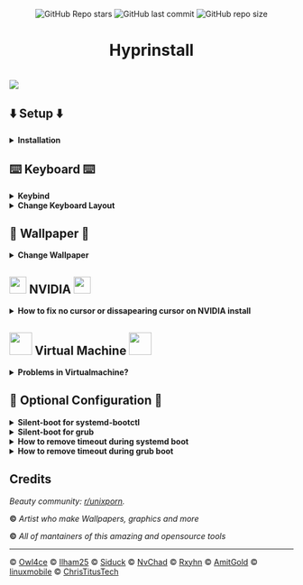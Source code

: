 <!--------------------------------------------------------TITLE-------------------------------------------------------------------->
<div align="center">

![GitHub Repo stars](https://img.shields.io/github/stars/raminsamadi123/hyprinstall?style=for-the-badge&color=83DA82) 
![GitHub last commit](https://img.shields.io/github/license/raminsamadi123/hyprinstall?style=for-the-badge&color=83DA82) 
![GitHub repo size](https://img.shields.io/github/repo-size/raminsamadi123/hyprinstall?style=for-the-badge&color=83DA82)
	
# **Hyprinstall**
<br/>
</div>
<!--------------------------------------------------------------------------------------------------------------------------------->

<img src="https://i.imgur.com/zXzvXef.png">

<!--------------------------------------------------------SETUP-------------------------------------------------------------------->
## :arrow_down: Setup :arrow_down:

<details>

<summary><b>Installation</b></summary>

### This projected was created to make Arch Linux ricing easier for people who don't have much time or for people who don't want to do a lot of scripting. It's simple, lightweight (Runs on 400MB idle on my pc from 2015) and beutiful. Special thanks to [linuxmobile](https://github.com/linuxmobile) and [ChrisTitusTech](https://github.com/christitustech)

install Sway desktop with archinstall (NetworkManager) if problems occur try removing your disk's partitions with fdisk or cfdisk and then reboot or you might use pacman-key --init. If you know about Arch Linux & archinstall you can skip this step, note that as desktop you shall use sway with pipewire, multilib and filesystem as EXT4:
https://youtu.be/G-mLyrHonvU

## Run hyprinstall !!DO THIS AS USER NOT ROOT!! 
During xdg-desktop-portal pick xdg-desktop-portal-wlr. If you have a NVIDIA GPU you should type Nvidia when running the script, if in virtual machine type VirtualBox, if none of these press enter to continue. Remeber to check the dropdown menus below if any problems occur
```sh
sudo pacman -Syu git
cd && git clone https://github.com/raminsamadi123/hyprinstall
cd hyprinstall/
./hyprinstall.sh
```
Make sure to reboot after the whole installation process is complete since some GUI:s might not automatically work on first-launch

If Hyprland is not automatically launching and you only get into tty try run this:
```sh
systemctl daemon-reload && systemctl enable --now getty@tty1.service && source ~/.bash_profile && reboot
```
</details>

<!--------------------------------------------------------------------------------------------------------------------------------->

<!--------------------------------------------------------KEYBOARD----------------------------------------------------------------->
## :keyboard: Keyboard :keyboard:
<details>

<summary><b>Keybind</b></summary>

| Key                                    | Action                                  |
| -------------------------------------- | --------------------------------------- |
| <kbd>SUPER                             | App Launcher                            |
| <kbd>SUPER + Q                         | Quit                                    |
| <kbd>SUPER + F                         | Fullscreen			           |
| <kbd>SUPER + Right/Left                | Focus Window		                   |
| <kbd>SUPER + SHIFT + Right/Left        | Switch Window Position	           |
| <kbd>SUPER + 1-0                       | Change Workspace                        |
| <kbd>SUPER + SHIFT + 1-0               | Move Window to Workspace                |
| <kbd>SUPER + X                         | Power Menu                              |
| <kbd>SUPER + SHIFT + S                 | Screenshot                              |
| <kbd>SUPER + SHIFT + X                 | Colorpicker                             |
| <kbd>SUPER + T                         | Terminal                                |
| <kbd>SUPER + E                         | File Manager                            |
| <kbd>SUPER + L                         | Lock Screen                             |

</details>

<details>

<summary><b>Change Keyboard Layout</b></summary>

#### Install Vim or any editor of your choice
```sh
sudo pacman -Syu vim
```
#### Find out what your X11 layout is
```sh
localectl
localectl list-x11-keymap-layouts
```
#### Edit Hyprland Configuration file
```sh
sudo vim ~/.config/hypr/hyprland.conf
```
#### Under EXEC & INPUT change it to your x11 layout
Under EXEC:
```sh
exec-once = echo se > /tmp/kb_layout
```
Under INPUT:
```sh
kb_layout = se
```

</details>
<!--------------------------------------------------------------------------------------------------------------------------------->

<!--------------------------------------------------------WALLPAPER---------------------------------------------------------------->
## :city_sunset: Wallpaper :city_sunset:
<details>

<summary><b>Change Wallpaper</b></summary>
	
#### Install Vim or any editor of your choice
```sh
sudo pacman -Syu vim
```
#### Find out your monitor's name in terminal
It should look something like ***DP-1*** or ***HDMI-A-1***
```sh
hyprctl monitors
```
#### Edit the hyprpapper.conf in terminal
```sh
sudo vim ~/.config/hypr/hyprpaper.conf
```

</details>
<!--------------------------------------------------------------------------------------------------------------------------------->

<!--------------------------------------------------------NVIDIA------------------------------------------------------------------->
## <a href="#"><img style="width: 30px;" src="https://i.imgur.com/WZoR2bK.png" /></a> NVIDIA <a href="#"><img style="width: 30px;" src="https://i.imgur.com/WZoR2bK.png" /></a>

<details>

<summary><b>How to fix no cursor or dissapearing cursor on NVIDIA install</b></summary>
	
#### Open your terminal and run the command below
```sh
echo "
    export LIBVA_DRIVER_NAME=nvidia
    export XDG_SESSION_TYPE=wayland
    export GBM_BACKEND=nvidia-drm
    export __GLX_VENDOR_LIBRARY_NAME=nvidia
    export WLR_NO_HARDWARE_CURSORS=1
    export CURSOR_INACTIVE_TIMEOUT=0
    " >> ~/.bashrc && source ~/.bashrc
```
#### Reboot
```sh
reboot
```

</details>
<!--------------------------------------------------------------------------------------------------------------------------------->
	
<!--------------------------------------------------------VIRTUAL MACHINE---------------------------------------------------------->
## <a href="#"><img style="width: 40px;" src="https://i.imgur.com/SMGkUEX.png" /></a> Virtual Machine <a href="#"><img style="width: 40px;" src="https://i.imgur.com/SMGkUEX.png" /></a>
<details>
<summary><b>Problems in Virtualmachine?</b></summary>
	
#### Here's some articles if you really want to run it in a VM. Remeber that you need to enable 3D acceleration.
### Quick tip: Go into tty by pressing ctrl+alt+(F2-F6) and run: 

```sh
Hyprland
```

### If you are on VMware install these
```sh
sudo pacman -Syu open-vm-tools xf86-input-vmouse xf86-video-vmware
```

https://unix.stackexchange.com/questions/656328/libseat-backend-seatd-c70-could-not-connect-to-socket-run-seatd-sock-no-su
https://github.com/swaywm/sway/issues/5834
https://ask.fedoraproject.org/t/cant-switch-back-to-x11/19640
https://bbs.archlinux.org/viewtopic.php?id=164391
https://www.reddit.com/r/hyprland/comments/y5fc5e/how_can_i_wrapping_the_launcher/

</details>
<!--------------------------------------------------------------------------------------------------------------------------------->

<!--------------------------------------------------------OPTIONAL CONFIGURATION--------------------------------------------------->
## :wrench: Optional Configuration :wrench:
<details>
<summary><b>Silent-boot for systemd-bootctl</b></summary>
	
### Install an editor of your choice
```sh
sudo pacman -Syu vim
```
### Edit your entries .conf file (Mine looks like this)
```sh
sudo vim /boot/loader/entries/2023-02-05_21-29-22_linux.conf
```
### add this at the end of options rw quiet splash loglevel=0 (it should look something like this)
```sh
options root=PARTUUID=a49e02ad-bb32-476d-b200-4812aafcd87f zswap.enabled=0 rw intel_pstate=no_hwp rootfstype=ext4 rw quiet splash loglevel=0
```
### Update your bootctl
```sh
sudo bootctl update
```

</details>

<details>

<summary><b>Silent-boot for grub</b></summary>
	
### Install an editor of your choice
```sh
sudo pacman -Syu vim
```
### Edit your entries grub file
```sh
sudo vim /etc/default/grub
```
### Add loglevel=0 in between quiet splashscreen (like this)
```sh
GRUB_CMDLINE_LINUX_DEFAULT="quiet loglevel=0 splash"
```
### Update your grub
```sh
grub-mkconfig -o /boot/grub/grub.cfg
```

</details>

<details>

<summary><b>How to remove timeout during systemd boot</b></summary>
	
### Run this in your terminal
```sh
sudo sh -c "echo -e '#timeout 3\n#console-mode keep' > /boot/loader/loader.conf" 
```

</details>

<details>

<summary><b>How to remove timeout during grub boot</b></summary>
	
### Install an editor of your choice
```sh
sudo pacman -Syu vim 
```
### Edit your grub file
```sh
sudo vim /etc/default/grub 
```
### Change GRUB_TIMEOUT to be equal to 0
```sh
GRUB_TIMEOUT=0 
```
### Update grub
```sh
grub-mkconfig -o /boot/grub/grub.cfg
```

</details>
</details>
<!--------------------------------------------------------------------------------------------------------------------------------->

<!--------------------------------------------------------CREDIT------------------------------------------------------------------->
## Credits

_Beauty community: [r/unixporn](https://www.reddit.com/r/unixporn)._

**©** _Artist who make Wallpapers, graphics and more_

**©** _All of mantainers of this amazing and opensource tools_

---


© [Owl4ce](https://github.com/owl4ce)
© [Ilham25](https://github.com/ilham25)
© [Siduck](https://github.com/siduck)
© [NvChad](https://github.com/NvChad) 
© [Rxyhn](https://github.com/rxyhn)
© [AmitGold](https://github.com/AmitGolden)
© [linuxmobile](https://github.com/linuxmobile)
© [ChrisTitusTech](https://github.com/ChrisTitusTech)
<!--------------------------------------------------------------------------------------------------------------------------------->
